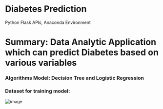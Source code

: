 # Diabetes Prediction
Python Flask APIs, Anaconda Environment

# Summary: Data Analytic Application which can predict Diabetes based on various variables

### Algorithms Model: Decision Tree and Logistic Regression

### Dataset for training model:
![image](https://user-images.githubusercontent.com/39202933/70865695-50a26c80-1f2e-11ea-8951-5453a1a05400.png)

